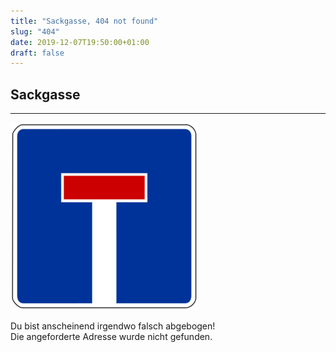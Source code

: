 ```yaml
---
title: "Sackgasse, 404 not found"
slug: "404"
date: 2019-12-07T19:50:00+01:00
draft: false
---
```


<div class="page-information">
  <div class="article" style="min-height:400px;">
    <h2>Sackgasse</h2>
    <hr>
    <img src="/img/sackgasse.png" class="floating-image">
    <p class="unstyled">
      Du bist anscheinend irgendwo falsch abgebogen!<br />Die angeforderte Adresse wurde nicht gefunden.
    </p>
  </div>
</div>
